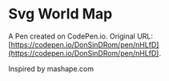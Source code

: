 # Svg World Map

A Pen created on CodePen.io. Original URL: [https://codepen.io/DonSinDRom/pen/nHLfD](https://codepen.io/DonSinDRom/pen/nHLfD).

Inspired by mashape.com
